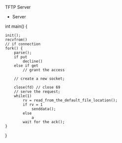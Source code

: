 TFTP Server


- Server

int main() {

    init();
    recvfrom()
    // if connection
    fork() {
        parse();
        if put
            decline()
        else if get
            // grant the access

        // create a new socket;

        close(fd) // close 69
        // serve the request;
        while(1)
            rv = read_from_the_default_file_location();
            if rv = 1
                senddata();
            else
                a
            wait for the ack();
    }
}